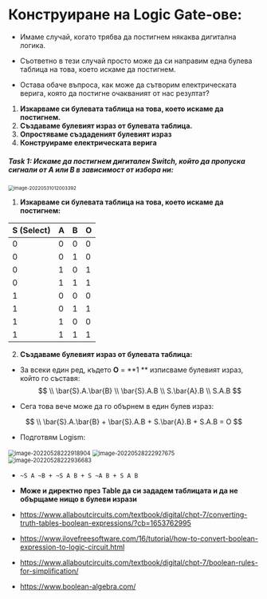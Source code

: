 # Конструиране на Logic Gate-ове:

- Имаме случай, когато трябва да постигнем някаква дигитална логика.

- Съответно в тези случай просто може да си направим една булева таблица на това, което искаме да постигнем.
- Остава обаче въпроса, как може да сътворим електрическата верига, която да постигне очакваният от нас резултат?



1. **Изкарваме си булевата таблица на това, което искаме да постигнем.**
2. **Създаваме булевият израз от булевата таблица.**
3. **Опростяваме създаденият булевият израз**
4. **Конструираме електрическата верига**



##### **Task 1**: Искаме да постигнем дигитален Switch, който да пропуска сигнали от A или B в зависимост от избора ни:



<img src="C:\Users\Gosho\Desktop\GitHub\8-bit-Computer\Pictures\image-20220531012003392.png" alt="image-20220531012003392" style="zoom:67%;" />

1. **Изкарваме си булевата таблица на това, което искаме да постигнем:**

| S (Select) | A    | B    | O    |
| ---------- | ---- | ---- | ---- |
| 0          | 0    | 0    | 0    |
| 0          | 0    | 1    | 0    |
| 0          | 1    | 0    | 1    |
| 0          | 1    | 1    | 1    |
| 1          | 0    | 0    | 0    |
| 1          | 0    | 1    | 1    |
| 1          | 1    | 0    | 0    |
| 1          | 1    | 1    | 1    |

2. **Създаваме булевият израз от булевата таблица:**

- За всеки един ред, където **O** = **1 ** изписваме булевият израз, който го съставя:
  $$
  \\ \bar{S}.A.\bar{B}
  \\ \bar{S}.A.B
  \\ S.\bar{A}.B
  \\ S.A.B
  $$

- Сега това вече може да го обърнем в един булев израз:

$$
\\ \bar{S}.A.\bar{B} +
\bar{S}.A.B +
S.\bar{A}.B + 
S.A.B =
O
$$

- Подготвям Logism:

<img src="C:\Users\Gosho\AppData\Roaming\Typora\typora-user-images\image-20220528222918904.png" alt="image-20220528222918904" style="zoom: 80%;" />

<img src="C:\Users\Gosho\AppData\Roaming\Typora\typora-user-images\image-20220528222927675.png" alt="image-20220528222927675" style="zoom:80%;" />

<img src="C:\Users\Gosho\AppData\Roaming\Typora\typora-user-images\image-20220528222936683.png" alt="image-20220528222936683" style="zoom:80%;" />

- `~S A ~B + ~S A B + S ~A B + S A B`

- **Може и директно през Table да си зададем таблицата и да не обърщаме нищо в булеви изрази**

- https://www.allaboutcircuits.com/textbook/digital/chpt-7/converting-truth-tables-boolean-expressions/?cb=1653762995
- https://www.ilovefreesoftware.com/16/tutorial/how-to-convert-boolean-expression-to-logic-circuit.html
- https://www.allaboutcircuits.com/textbook/digital/chpt-7/boolean-rules-for-simplification/
- https://www.boolean-algebra.com/


